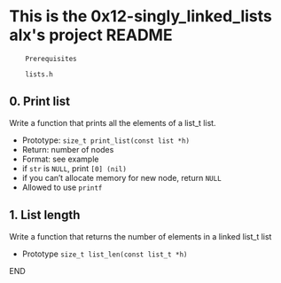 # This is the 0x12-singly_linked_lists alx's project README

        Prerequisites

        lists.h

## 0. Print list

Write a function that prints all the elements of a list_t list.

- Prototype: `size_t print_list(const list *h)`
- Return: number of nodes
- Format: see example
- if `str` is `NULL`, print `[0] (nil)`
- if you can’t allocate memory for new node, return `NULL`
- Allowed to use `printf`

## 1. List length

Write a function that returns the number of elements in a linked list_t list

- Prototype `size_t list_len(const list_t *h)`

END
